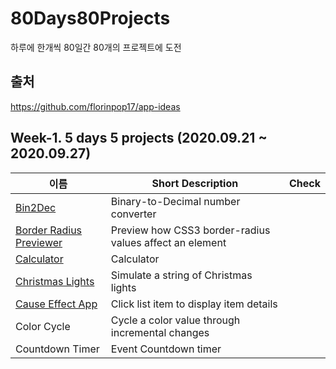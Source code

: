 # 80Days80Projects
하루에 한개씩 80일간 80개의 프로젝트에 도전

## 출처
https://github.com/florinpop17/app-ideas

## Week-1. 5 days 5 projects (2020.09.21 ~ 2020.09.27)

| 이름                                                                              | Short Description                                          | Check      |
| --------------------------------------------------------------------------------- | ---------------------------------------------------------- | ---------- |
| [Bin2Dec](./Projects/1-Beginner/Bin2Dec-App.md)                                   | Binary-to-Decimal number converter                         |       |
| [Border Radius Previewer](./Projects/1-Beginner/Border-Radius-Previewer.md)       | Preview how CSS3 border-radius values affect an element    ||
| [Calculator](./Projects/1-Beginner/Calculator-App.md)                             | Calculator                                                 | |
| [Christmas Lights](./Projects/1-Beginner/Christmas-Lights-App.md)                 | Simulate a string of Christmas lights                      | |
| [Cause Effect App](./Projects/1-Beginner/Cause-Effect-App.md)                     | Click list item to display item details                    ||
|Color Cycle |	Cycle a color value through incremental changes | |
|Countdown Timer| 	Event Countdown timer | |

